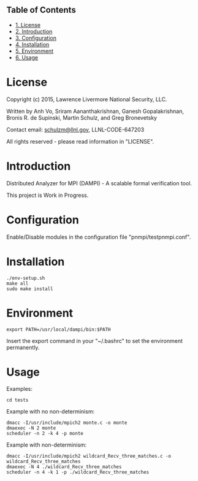 <div id="table-of-contents">
<h2>Table of Contents</h2>
<div id="text-table-of-contents">
<ul>
<li><a href="#sec-1">1. License</a></li>
<li><a href="#sec-2">2. Introduction</a></li>
<li><a href="#sec-3">3. Configuration</a></li>
<li><a href="#sec-4">4. Installation</a></li>
<li><a href="#sec-5">5. Environment</a></li>
<li><a href="#sec-6">6. Usage</a></li>
</ul>
</div>
</div>


# License<a id="sec-1" name="sec-1"></a>

Copyright (c) 2015, Lawrence Livermore National Security, LLC.

Written by Anh Vo, Sriram Aananthakrishnan, Ganesh Gopalakrishnan,
Bronis R. de Supinski, Martin Schulz, and Greg Bronevetsky

Contact email: schulzm@llnl.gov, LLNL-CODE-647203

All rights reserved - please read information in "LICENSE".

# Introduction<a id="sec-2" name="sec-2"></a>

Distributed Analyzer for MPI (DAMPI) -  A scalable formal verification tool.

This project is Work in Progress.

# Configuration<a id="sec-3" name="sec-3"></a>

Enable/Disable modules in the configuration file "pnmpi/testpnmpi.conf".

# Installation<a id="sec-4" name="sec-4"></a>

    ./env-setup.sh
    make all
    sudo make install

# Environment<a id="sec-5" name="sec-5"></a>

    export PATH=/usr/local/dampi/bin:$PATH

Insert the export command in your "~/.bashrc" to set the environment
permanently.

# Usage<a id="sec-6" name="sec-6"></a>

Examples:

    cd tests

Example with no non-determinism:

    dmacc -I/usr/include/mpich2 monte.c -o monte
    dmaexec -N 2 monte
    scheduler -n 2 -k 4 -p monte

Example with non-determinism:

    dmacc -I/usr/include/mpich2 wildcard_Recv_three_matches.c -o wildcard_Recv_three_matches
    dmaexec -N 4 ./wildcard_Recv_three_matches
    scheduler -n 4 -k 1 -p ./wildcard_Recv_three_matches